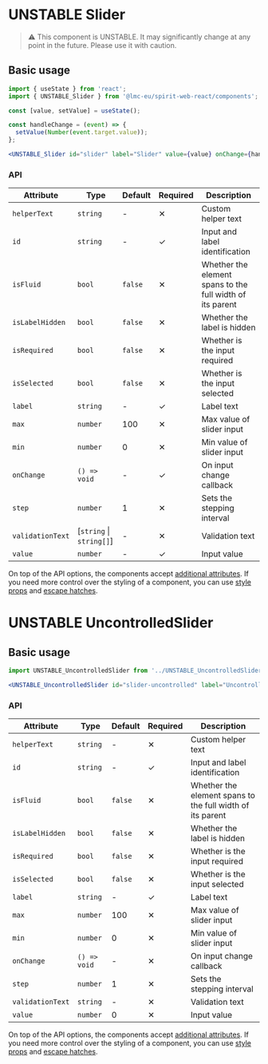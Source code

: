 # UNSTABLE Slider

> ⚠️ This component is UNSTABLE. It may significantly change at any point in the future.
> Please use it with caution.

## Basic usage

```jsx
import { useState } from 'react';
import { UNSTABLE_Slider } from '@lmc-eu/spirit-web-react/components';

const [value, setValue] = useState();

const handleChange = (event) => {
  setValue(Number(event.target.value));
};

<UNSTABLE_Slider id="slider" label="Slider" value={value} onChange={handleChange} />;
```

### API

| Attribute        | Type                     | Default | Required | Description                                               |
| ---------------- | ------------------------ | ------- | -------- | --------------------------------------------------------- |
| `helperText`     | `string`                 | -       | ✕        | Custom helper text                                        |
| `id`             | `string`                 | -       | ✓        | Input and label identification                            |
| `isFluid`        | `bool`                   | `false` | ✕        | Whether the element spans to the full width of its parent |
| `isLabelHidden`  | `bool`                   | `false` | ✕        | Whether the label is hidden                               |
| `isRequired`     | `bool`                   | `false` | ✕        | Whether is the input required                             |
| `isSelected`     | `bool`                   | `false` | ✕        | Whether is the input selected                             |
| `label`          | `string`                 | -       | ✓        | Label text                                                |
| `max`            | `number`                 | 100     | ✕        | Max value of slider input                                 |
| `min`            | `number`                 | 0       | ✕        | Min value of slider input                                 |
| `onChange`       | `() => void`             | -       | ✓        | On input change callback                                  |
| `step`           | `number`                 | 1       | ✕        | Sets the stepping interval                                |
| `validationText` | [`string` \| `string[]`] | -       | ✕        | Validation text                                           |
| `value`          | `number`                 | -       | ✓        | Input value                                               |

On top of the API options, the components accept [additional attributes][readme-additional-attributes].
If you need more control over the styling of a component, you can use [style props][readme-style-props]
and [escape hatches][readme-escape-hatches].

# UNSTABLE UncontrolledSlider

## Basic usage

```jsx
import UNSTABLE_UncontrolledSlider from '../UNSTABLE_UncontrolledSlider';

<UNSTABLE_UncontrolledSlider id="slider-uncontrolled" label="UncontrolledSlider" />;
```

### API

| Attribute        | Type         | Default | Required | Description                                               |
| ---------------- | ------------ | ------- | -------- | --------------------------------------------------------- |
| `helperText`     | `string`     | -       | ✕        | Custom helper text                                        |
| `id`             | `string`     | -       | ✓        | Input and label identification                            |
| `isFluid`        | `bool`       | `false` | ✕        | Whether the element spans to the full width of its parent |
| `isLabelHidden`  | `bool`       | `false` | ✕        | Whether the label is hidden                               |
| `isRequired`     | `bool`       | `false` | ✕        | Whether is the input required                             |
| `isSelected`     | `bool`       | `false` | ✕        | Whether is the input selected                             |
| `label`          | `string`     | -       | ✓        | Label text                                                |
| `max`            | `number`     | 100     | ✕        | Max value of slider input                                 |
| `min`            | `number`     | 0       | ✕        | Min value of slider input                                 |
| `onChange`       | `() => void` | -       | ✕        | On input change callback                                  |
| `step`           | `number`     | 1       | ✕        | Sets the stepping interval                                |
| `validationText` | `string`     | -       | ✕        | Validation text                                           |
| `value`          | `number`     | 0       | ✕        | Input value                                               |

On top of the API options, the components accept [additional attributes][readme-additional-attributes].
If you need more control over the styling of a component, you can use [style props][readme-style-props]
and [escape hatches][readme-escape-hatches].

[readme-additional-attributes]: https://github.com/lmc-eu/spirit-design-system/blob/main/packages/web-react/README.md#additional-attributes
[readme-escape-hatches]: https://github.com/lmc-eu/spirit-design-system/blob/main/packages/web-react/README.md#escape-hatches
[readme-style-props]: https://github.com/lmc-eu/spirit-design-system/blob/main/packages/web-react/README.md#style-props
